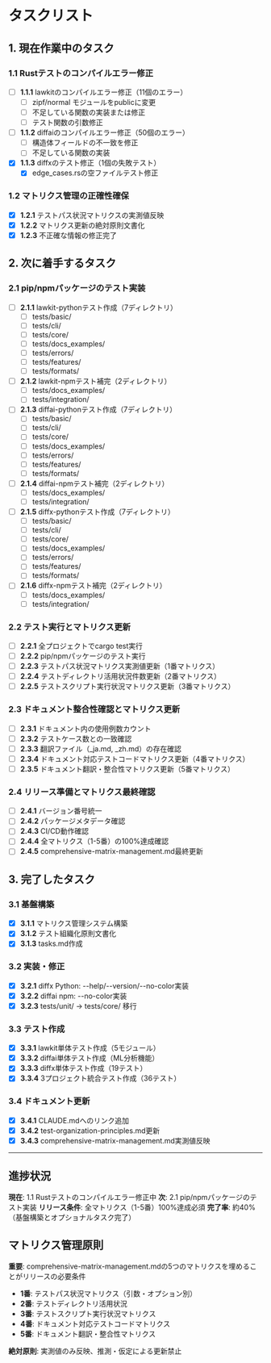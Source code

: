 # タスクリスト

## 1. 現在作業中のタスク

### 1.1 Rustテストのコンパイルエラー修正
- [ ] **1.1.1** lawkitのコンパイルエラー修正（11個のエラー）
  - [ ] zipf/normal モジュールをpublicに変更
  - [ ] 不足している関数の実装または修正
  - [ ] テスト関数の引数修正
- [ ] **1.1.2** diffaiのコンパイルエラー修正（50個のエラー）
  - [ ] 構造体フィールドの不一致を修正
  - [ ] 不足している関数の実装
- [x] **1.1.3** diffxのテスト修正（1個の失敗テスト）
  - [x] edge_cases.rsの空ファイルテスト修正

### 1.2 マトリクス管理の正確性確保
- [x] **1.2.1** テストパス状況マトリクスの実測値反映
- [x] **1.2.2** マトリクス更新の絶対原則文書化
- [x] **1.2.3** 不正確な情報の修正完了

## 2. 次に着手するタスク

### 2.1 pip/npmパッケージのテスト実装
- [ ] **2.1.1** lawkit-pythonテスト作成（7ディレクトリ）
  - [ ] tests/basic/
  - [ ] tests/cli/
  - [ ] tests/core/
  - [ ] tests/docs_examples/
  - [ ] tests/errors/
  - [ ] tests/features/
  - [ ] tests/formats/
- [ ] **2.1.2** lawkit-npmテスト補完（2ディレクトリ）
  - [ ] tests/docs_examples/
  - [ ] tests/integration/
- [ ] **2.1.3** diffai-pythonテスト作成（7ディレクトリ）
  - [ ] tests/basic/
  - [ ] tests/cli/
  - [ ] tests/core/
  - [ ] tests/docs_examples/
  - [ ] tests/errors/
  - [ ] tests/features/
  - [ ] tests/formats/
- [ ] **2.1.4** diffai-npmテスト補完（2ディレクトリ）
  - [ ] tests/docs_examples/
  - [ ] tests/integration/
- [ ] **2.1.5** diffx-pythonテスト作成（7ディレクトリ）
  - [ ] tests/basic/
  - [ ] tests/cli/
  - [ ] tests/core/
  - [ ] tests/docs_examples/
  - [ ] tests/errors/
  - [ ] tests/features/
  - [ ] tests/formats/
- [ ] **2.1.6** diffx-npmテスト補完（2ディレクトリ）
  - [ ] tests/docs_examples/
  - [ ] tests/integration/

### 2.2 テスト実行とマトリクス更新
- [ ] **2.2.1** 全プロジェクトでcargo test実行
- [ ] **2.2.2** pip/npmパッケージのテスト実行
- [ ] **2.2.3** テストパス状況マトリクス実測値更新（1番マトリクス）
- [ ] **2.2.4** テストディレクトリ活用状況件数更新（2番マトリクス）
- [ ] **2.2.5** テストスクリプト実行状況マトリクス更新（3番マトリクス）

### 2.3 ドキュメント整合性確認とマトリクス更新
- [ ] **2.3.1** ドキュメント内の使用例数カウント
- [ ] **2.3.2** テストケース数との一致確認
- [ ] **2.3.3** 翻訳ファイル（_ja.md, _zh.md）の存在確認
- [ ] **2.3.4** ドキュメント対応テストコードマトリクス更新（4番マトリクス）
- [ ] **2.3.5** ドキュメント翻訳・整合性マトリクス更新（5番マトリクス）

### 2.4 リリース準備とマトリクス最終確認
- [ ] **2.4.1** バージョン番号統一
- [ ] **2.4.2** パッケージメタデータ確認
- [ ] **2.4.3** CI/CD動作確認
- [ ] **2.4.4** 全マトリクス（1-5番）の100%達成確認
- [ ] **2.4.5** comprehensive-matrix-management.md最終更新

## 3. 完了したタスク

### 3.1 基盤構築
- [x] **3.1.1** マトリクス管理システム構築
- [x] **3.1.2** テスト組織化原則文書化
- [x] **3.1.3** tasks.md作成

### 3.2 実装・修正
- [x] **3.2.1** diffx Python: --help/--version/--no-color実装
- [x] **3.2.2** diffai npm: --no-color実装
- [x] **3.2.3** tests/unit/ → tests/core/ 移行

### 3.3 テスト作成
- [x] **3.3.1** lawkit単体テスト作成（5モジュール）
- [x] **3.3.2** diffai単体テスト作成（ML分析機能）
- [x] **3.3.3** diffx単体テスト作成（19テスト）
- [x] **3.3.4** 3プロジェクト統合テスト作成（36テスト）

### 3.4 ドキュメント更新
- [x] **3.4.1** CLAUDE.mdへのリンク追加
- [x] **3.4.2** test-organization-principles.md更新
- [x] **3.4.3** comprehensive-matrix-management.md実測値反映

---

## 進捗状況

**現在**: 1.1 Rustテストのコンパイルエラー修正中
**次**: 2.1 pip/npmパッケージのテスト実装
**リリース条件**: 全マトリクス（1-5番）100%達成必須
**完了率**: 約40%（基盤構築とオプショナルタスク完了）

## マトリクス管理原則

**重要**: comprehensive-matrix-management.mdの5つのマトリクスを埋めることがリリースの必要条件
- **1番**: テストパス状況マトリクス（引数・オプション別）
- **2番**: テストディレクトリ活用状況  
- **3番**: テストスクリプト実行状況マトリクス
- **4番**: ドキュメント対応テストコードマトリクス
- **5番**: ドキュメント翻訳・整合性マトリクス

**絶対原則**: 実測値のみ反映、推測・仮定による更新禁止